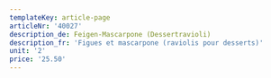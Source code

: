 ```yaml
---
templateKey: article-page
articleNr: '40027'
description_de: Feigen-Mascarpone (Dessertravioli)
description_fr: 'Figues et mascarpone (raviolis pour desserts)'
unit: '2'
price: '25.50'
---
```


